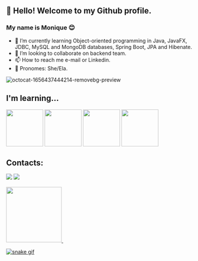 ## 👋 Hello! Welcome to my Github profile.
### My name is Monique 😊
- 🌱 I’m currently learning Object-oriented programming in Java, JavaFX, JDBC, MySQL and MongoDB databases, Spring Boot, JPA and Hibenate.
- 💞️ I’m looking to collaborate on backend team.
- 📫 How to reach me e-mail or Linkedin.
- 👩 Pronomes: She/Ela.

![octocat-1656437444214-removebg-preview](https://user-images.githubusercontent.com/89614020/176253938-8baac5bd-f650-4a93-9e3a-fcd306847b62.png)

## I'm learning...
<img src="https://cdn.jsdelivr.net/gh/devicons/devicon/icons/java/java-original.svg" width="100" height="100"/>   <img src="https://cdn.jsdelivr.net/gh/devicons/devicon/icons/mysql/mysql-original-wordmark.svg" width="100" height="100"/>   <img src="https://cdn.jsdelivr.net/gh/devicons/devicon/icons/mongodb/mongodb-original-wordmark.svg" width="100" height="100"/>   <img src="https://cdn.jsdelivr.net/gh/devicons/devicon/icons/spring/spring-original.svg" width="100" height="100"/> 

## Contacts:
<div>
<a href = "mailto:moniquey630@gmail.com"><img src="https://img.shields.io/badge/Gmail-D14836?style=for-the-badge&logo=gmail&logoColor=white" target="_blank"></a>
<a href="https://www.https://linkedin.com/in/monique-marques-da-silva-551045213/" target="_blank"><img src="https://img.shields.io/badge/-LinkedIn-%230077B5?style=for-the-badge&logo=linkedin&logoColor=white" target="_blank"></a>   
</div>
<br />

<div>
<a href="https://github.com/YumiMarques">
<img height="150em" src="https://github-readme-stats.vercel.app/api/top-langs/?username=YumiMarques&layout=compact&langs_count=7&theme=dracula"/> <img height="150em" 
</div>

![snake gif](https://github.com/YumiMarques/blob/output/github-contribution-grid-snake.svg)

<!---
YumiMarques/YumiMarques is a ✨ special ✨ repository because its `README.md` (this file) appears on your GitHub profile.
You can click the Preview link to take a look at your changes.
--->
